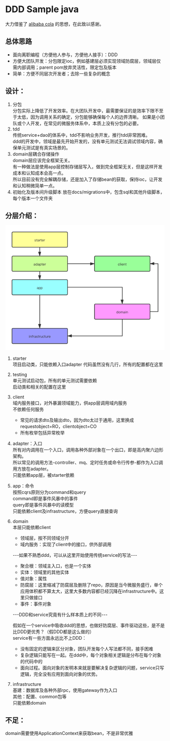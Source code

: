 # DDD Sample java

大力借鉴了 [alibaba cola](https://github.com/alibaba/COLA) 的思想，在此致以感谢。

## 总体思路
* 面向离职编程（方便他人参与，方便他人接手）：DDD
* 方便大团队开发：分包限定ioc，例如基建层必须实现领域防腐层，领域层仅需内部调用；parent pom放弃灵活性，限定包及版本
* 简单：方便不同层次开发者；去除一些复杂的概念

## 设计：
1. 分包  
分包实际上降低了开发效率。在大团队开发中，最需要保证的是效率下限不至于太低，因为调用关系的确定，分包能够确保每个人的边界清晰。
如果是小团队或个人开发，在常见的微服务体系中，本质上没有分包的必要。
1. tdd  
传统service+dao的体系中，tdd不影响业务开发，推行tdd非常困难。  
ddd的开发中，领域是最先开始开发的，没有单元测试无法调试领域内容，确保单元测试是有真实场景的。
1. domain层耦合存储操作  
domain层应该完全框架无关。  
有一种做法是使用app层控制存储层写入，做到完全框架无关，但是这样开发成本和认知成本会高一点。  
所以目前没有完全解耦存储，还是加入了存储bean的获取，保持ioc，让开发和认知稍微简单一点。
1. 初始化及版本间升级脚本
放在docs/migrations中，包含sql和其他升级脚本，每个版本一个文件夹

## 分层介绍：
![分层依赖关系](docs/resources/ddd-layer.png)
1. starter  
项目启动类，只能依赖入口adapter
代码虽然没有几行，所有的配置都在这里
1. testing  
单元测试启动包，所有的单元测试需要依赖  
启动类和相关的配置在这里  
1. client  
    域内服务接口，对外暴漏领域能力，供app层调用域内服务  
    不依赖任何服务  
    * 常见的请求dto及输出dto，因为dto太过于通用，这里换成requestobject=RO，clientobject=CO  
    * 所有枚举包括异常枚举  
1. adapter：入口  
所有对内调用在一个入口，调用各种外部对象在一个出口，即是高内聚六边形架构。  
所以常见的调用方法-controller、mq、定时任务或命令行传参-都作为入口调用方放在adapter。  
只能依赖app层，被starter依赖  
1. app：命令  
按照cqrs原则分为command和query  
command即是事件风暴中的事件  
query即是事件风暴中的读模型  
只能依赖client及infrastructure，方便query直接查询  
1. domain  
    本层只能依赖client  
    - 领域层，按不同领域分开  
    - 域内服务：实现了client中的接口，供外部调用  
    
    ---如果不熟悉ddd，可以从这里开始使用传统service的写法---  
    
    - 聚合根：领域主入口，也是一个实体
    - 实体：领域里的其他实体
    - 值对象：属性
    - 防腐层：这里缩减了防腐层及删除了repo，原因是当今微服务盛行，单个应用体积都不算太大，这里大多数内容都已经沉降在infrastructure中。这里只做接口
    - 事件：事件对象
    
    ---DDD和service究竟有什么样本质上的不同---  
    
    假如在一个service中吸收ddd的思想，也做好防腐层、事件驱动这些，是不是比DDD更优秀？（假DDD都是这么做的）  
    service有一些方面永远比不上DDD：
    * 没有固定的逻辑来区分对象，团队开发每个人写法都不同，接手困难
    * 复杂逻辑只能写在一起。在ddd中，每个对象相关逻辑是分布在每个对象的代码中的
    * 面向过程。面向对象的发明本来就是要解决复杂逻辑的问题，service只写逻辑，完全没有应用到面向对象的优势。

1. infrastructure  
基建：数据库及各种外部rpc，使用gateway作为入口  
其他：配置、common包等  
只能依赖domain  


## 不足：
domain需要使用ApplicationContext来获取bean，不是非常优雅
